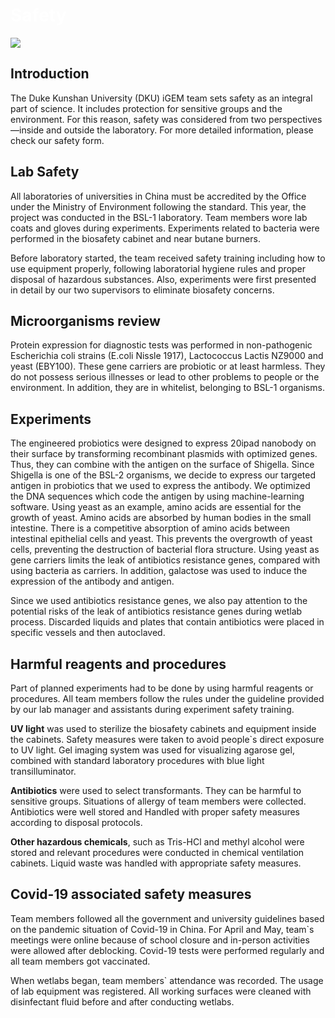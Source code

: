 
<div class="flex justify-center items-center">
    <h1 class="absolute" style="z-index: 100;"><span style="color:white">Safety</span></h1>
    <img src="https://static.igem.wiki/teams/4161/wiki/wetlab4-for-bg.png" />
</div>

## Introduction
The Duke Kunshan University (DKU) iGEM team sets safety as an integral part of
science. It includes protection for sensitive groups and the environment. For
this reason, safety was considered from two perspectives—inside and outside
the laboratory. For more detailed information, please check our safety form.
## Lab Safety
All laboratories of universities in China must be accredited by the Office
under the Ministry of Environment following the standard. This year, the
project was conducted in the BSL-1 laboratory. Team members wore lab coats and
gloves during experiments. Experiments related to bacteria were performed in
the biosafety cabinet and near butane burners.

Before laboratory started, the team received safety training including how to
use equipment properly, following laboratorial hygiene rules and proper
disposal of hazardous substances. Also, experiments were first presented in
detail by our two supervisors to eliminate biosafety concerns.
## Microorganisms review
Protein expression for diagnostic tests was performed in non-pathogenic
Escherichia coli strains (E.coli Nissle 1917), Lactococcus Lactis NZ9000 and
yeast (EBY100). These gene carriers are probiotic or at least harmless. They do
not possess serious illnesses or lead to other problems to people or the
environment. In addition, they are in whitelist, belonging to BSL-1 organisms.
## Experiments
The engineered probiotics were designed to express 20ipad nanobody on their
surface by transforming recombinant plasmids with optimized genes. Thus, they
can combine with the antigen on the surface of Shigella. Since Shigella is one
of the BSL-2 organisms, we decide to express our targeted antigen in probiotics
that we used to express the antibody. We optimized the DNA sequences which code
the antigen by using machine-learning software. Using yeast as an example,
amino acids are essential for the growth of yeast. Amino acids are absorbed by
human bodies in the small intestine. There is a competitive absorption of amino
acids between intestinal epithelial cells and yeast. This prevents the
overgrowth of yeast cells, preventing the destruction of bacterial flora
structure. Using yeast as gene carriers limits the leak of antibiotics
resistance genes, compared with using bacteria as carriers. In addition,
galactose was used to induce the expression of the antibody and antigen.

Since we used antibiotics resistance genes, we also pay attention to the
potential risks of the leak of antibiotics resistance genes during wetlab
process. Discarded liquids and plates that contain antibiotics were placed in
specific vessels and then autoclaved.
## Harmful reagents and procedures
Part of planned experiments had to be done by using harmful reagents or
procedures. All team members follow the rules under the guideline provided by
our lab manager and assistants during experiment safety training.

**UV light** was used to sterilize the biosafety cabinets and equipment inside
the cabinets. Safety measures were taken to avoid people`s direct exposure to
UV light. Gel imaging system was used for visualizing agarose gel, combined
with standard laboratory procedures with blue light transilluminator.

**Antibiotics** were used to select transformants. They can be harmful to
sensitive groups. Situations of allergy of team members were collected.
Antibiotics were well stored and
Handled with proper safety measures according to disposal protocols.

**Other hazardous chemicals**, such as Tris-HCl and methyl alcohol were stored
and relevant procedures were conducted in chemical ventilation cabinets. Liquid
waste was handled with appropriate safety measures.
## Covid-19 associated safety measures
Team members followed all the government and university guidelines based on the
pandemic situation of Covid-19 in China. For April and May, team`s meetings
were online because of school closure and in-person activities were allowed
after deblocking. Covid-19 tests were performed regularly and all team members
got vaccinated.

When wetlabs began, team members` attendance was recorded. The usage of lab
equipment was registered. All working surfaces were cleaned with disinfectant
fluid before and after conducting wetlabs.
